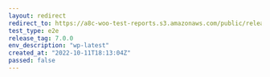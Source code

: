 ```yaml
---
layout: redirect
redirect_to: https://a8c-woo-test-reports.s3.amazonaws.com/public/release/7.0.0/wp-latest/e2e/index.html
test_type: e2e
release_tag: 7.0.0
env_description: "wp-latest"
created_at: "2022-10-11T18:13:04Z"
passed: false
---
```

